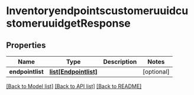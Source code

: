 # InventoryendpointscustomeruuidcustomeruuidgetResponse

## Properties
Name | Type | Description | Notes
------------ | ------------- | ------------- | -------------
**endpointlist** | [**list[Endpointlist]**](Endpointlist.md) |  | [optional] 

[[Back to Model list]](../README.md#documentation-for-models) [[Back to API list]](../README.md#documentation-for-api-endpoints) [[Back to README]](../README.md)


